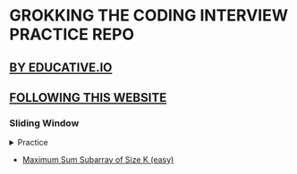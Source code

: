 # GROKKING THE CODING INTERVIEW PRACTICE REPO

## [BY EDUCATIVE.IO](https://www.educative.io/courses/grokking-coding-interview-patterns-cpp)

## [FOLLOWING THIS WEBSITE](https://dvpr.gitbook.io/coding-interview-patterns/)

### Sliding Window

<details>
  <summary>Practice</summary>

  - [Maximum Sum Subarray of size K](https://practice.geeksforgeeks.org/problems/max-sum-subarray-of-size-k5313/1)
  - [First negative integer in every window of size k](https://practice.geeksforgeeks.org/problems/first-negative-integer-in-every-window-of-size-k3345/1)

</details>

- [Maximum Sum Subarray of Size K (easy)](https://practice.geeksforgeeks.org/problems/max-sum-subarray-of-size-k5313/1)
